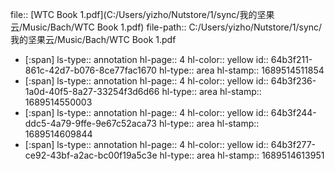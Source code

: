 file:: [WTC Book 1.pdf](C:/Users/yizho/Nutstore/1/sync/我的坚果云/Music/Bach/WTC Book 1.pdf)
file-path:: C:/Users/yizho/Nutstore/1/sync/我的坚果云/Music/Bach/WTC Book 1.pdf

- [:span]
  ls-type:: annotation
  hl-page:: 4
  hl-color:: yellow
  id:: 64b3f211-861c-42d7-b076-8ce77fac1670
  hl-type:: area
  hl-stamp:: 1689514511854
- [:span]
  ls-type:: annotation
  hl-page:: 4
  hl-color:: yellow
  id:: 64b3f236-1a0d-40f5-8a27-33254f3d6d66
  hl-type:: area
  hl-stamp:: 1689514550003
- [:span]
  ls-type:: annotation
  hl-page:: 4
  hl-color:: yellow
  id:: 64b3f244-ddc5-4a79-9ffe-9e67c52aca73
  hl-type:: area
  hl-stamp:: 1689514609844
- [:span]
  ls-type:: annotation
  hl-page:: 4
  hl-color:: yellow
  id:: 64b3f277-ce92-43bf-a2ac-bc00f19a5c3e
  hl-type:: area
  hl-stamp:: 1689514613951